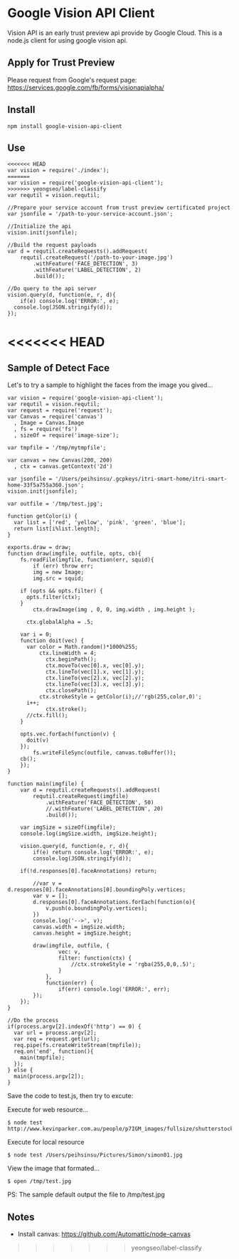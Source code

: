# Google Vision API Client

Vision API is an early trust preview api provide by Google Cloud. This is a node.js client for using google vision api. 

## Apply for Trust Preview

Please request from Google's request page: https://services.google.com/fb/forms/visionapialpha/

## Install

```
npm install google-vision-api-client
```

## Use

```
<<<<<<< HEAD
var vision = require('./index');
=======
var vision = require('google-vision-api-client');
>>>>>>> yeongseo/label-classify
var requtil = vision.requtil;

//Prepare your service account from trust preview certificated project
var jsonfile = '/path-to-your-service-account.json';

//Initialize the api
vision.init(jsonfile);

//Build the request payloads
var d = requtil.createRequests().addRequest(
	requtil.createRequest('/path-to-your-image.jpg')
		.withFeature('FACE_DETECTION', 3)
		.withFeature('LABEL_DETECTION', 2)
		.build());

//Do query to the api server
vision.query(d, function(e, r, d){
	if(e) console.log('ERROR:', e);
  console.log(JSON.stringify(d));
});
``` 
<<<<<<< HEAD
=======

## Sample of Detect Face

Let's to try a sample to highlight the faces from the image you gived...

```
var vision = require('google-vision-api-client');
var requtil = vision.requtil;
var request = require('request');
var Canvas = require('canvas')
  , Image = Canvas.Image
  , fs = require('fs')
  , sizeOf = require('image-size');

var tmpfile = '/tmp/mytmpfile';

var canvas = new Canvas(200, 200)
  , ctx = canvas.getContext('2d')

var jsonfile = '/Users/peihsinsu/.gcpkeys/itri-smart-home/itri-smart-home-33f5a755a360.json';
vision.init(jsonfile);

var outfile = '/tmp/test.jpg';

function getColor(i) {
  var list = ['red', 'yellow', 'pink', 'green', 'blue'];
  return list[i%list.length];
}

exports.draw = draw;
function draw(imgfile, outfile, opts, cb){
	fs.readFile(imgfile, function(err, squid){
		if (err) throw err;
		img = new Image;
		img.src = squid;

    if (opts && opts.filter) {
      opts.filter(ctx);
    }
		ctx.drawImage(img , 0, 0, img.width , img.height );

	  ctx.globalAlpha = .5;

    var i = 0;
    function doit(vec) {
      var color = Math.random()*1000%255;
		  ctx.lineWidth = 4;
			ctx.beginPath();
			ctx.moveTo(vec[0].x, vec[0].y);
			ctx.lineTo(vec[1].x, vec[1].y);
			ctx.lineTo(vec[2].x, vec[2].y);
			ctx.lineTo(vec[3].x, vec[3].y);
			ctx.closePath();
		  ctx.strokeStyle = getColor(i);//'rgb(255,color,0)';
      i++;
			ctx.stroke();
      //ctx.fill();
    }

    opts.vec.forEach(function(v) {
      doit(v)
    });
		fs.writeFileSync(outfile, canvas.toBuffer());
    cb();
	});
}

function main(imgfile) {
	var d = requtil.createRequests().addRequest(
		requtil.createRequest(imgfile)
			.withFeature('FACE_DETECTION', 50)
			//.withFeature('LABEL_DETECTION', 20)
			.build());

	var imgSize = sizeOf(imgfile);
	console.log(imgSize.width, imgSize.height);

	vision.query(d, function(e, r, d){
		if(e) return console.log('ERROR:', e);
		console.log(JSON.stringify(d));

    if(!d.responses[0].faceAnnotations) return;

		//var v = d.responses[0].faceAnnotations[0].boundingPoly.vertices;
		var v = [];
		d.responses[0].faceAnnotations.forEach(function(o){
			v.push(o.boundingPoly.vertices);
		})
		console.log('-->', v);
		canvas.width = imgSize.width;
		canvas.height = imgSize.height;

		draw(imgfile, outfile, {
				vec: v,
				filter: function(ctx) {
					//ctx.strokeStyle = 'rgba(255,0,0,.5)';
				}
			},
			function(err) {
				if(err) console.log('ERROR:', err);
		});
	});
}

//Do the process
if(process.argv[2].indexOf('http') == 0) {
  var url = process.argv[2];
  var req = request.get(url);
  req.pipe(fs.createWriteStream(tmpfile));
  req.on('end', function(){
    main(tmpfile);
  });
} else {
  main(process.argv[2]);
}
```

Save the code to test.js, then try to excute:

Execute for web resource...

```
$ node test http://www.kevinparker.com.au/people/p7IGM_images/fullsize/shutterstock_48737587_fs.jpg
```

Execute for local resource

```
$ node test /Users/peihsinsu/Pictures/Simon/simon01.jpg
```

View the image that formated...

```
$ open /tmp/test.jpg
```

PS: The sample default output the file to /tmp/test.jpg

## Notes

* Install canvas: https://github.com/Automattic/node-canvas
>>>>>>> yeongseo/label-classify

